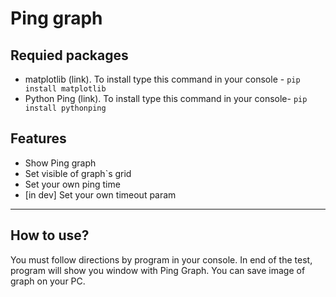 # Ping graph
## Requied packages
- matplotlib (link). To install type this command in your console - `pip install matplotlib`
- Python Ping (link). To install type this command in your console- `pip install pythonping`
## Features
- Show Ping graph
- Set visible of graph`s grid
- Set your own ping time
- [in dev] Set your own timeout param
____
## How to use?
You must follow directions by program in your console. In end of the test, program will show you window with Ping Graph. You can save image of graph on your PC.
